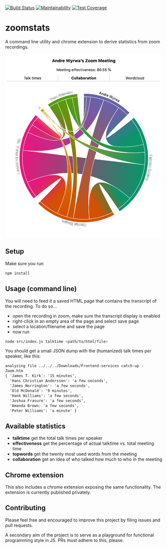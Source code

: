 [![Build Status](https://travis-ci.org/theiconic/zoomstats.svg?branch=master)](https://travis-ci.org/theiconic/zoomstats)
[![Maintainability](https://api.codeclimate.com/v1/badges/bf8ffb6b4dfd2857d615/maintainability)](https://codeclimate.com/repos/5c54a7fc2deb395da200875d/maintainability)
[![Test Coverage](https://api.codeclimate.com/v1/badges/bf8ffb6b4dfd2857d615/test_coverage)](https://codeclimate.com/repos/5c54a7fc2deb395da200875d/test_coverage)

# zoomstats

A command line utility and chrome extension to derive statistics from zoom recordings.

![Screenshot](docs/images/screenshot.png)

## Setup
Make sure you run
```bash
npm install
```
## Usage (command line)
You will need to feed it a saved HTML page that contains the
transcript of the recording. To do so...
- open the recording in zoom, make sure the transcript display is enabled
- right-click in an empty area of the page and select save page
- select a location/filename and save the page
- now run
```bash
node src/index.js talktime <path/to/html/file>
```

You should get a small JSON dump with the (humanized) talk times per speaker,
like this:

```
analyzing file ../../../Downloads/Frontend-services catch-up - Zoom.htm
{ 'James T. Kirk': '15 minutes',
  'Hans Christian Anderssen': 'a few seconds',
  'James Norrington': 'a few seconds',
  'Old McDonald': '9 minutes',
  'Hank Williams': 'a few seconds',
  'Joshua Frasure': 'a few seconds',
  'Amanda Brown: 'a few seconds',
  'Peter Williams': 'a minute' }
```

## Available statistics
- **talktime** get the total talk times per speaker
- **effectiveness** get the percentage of actual talktime vs. total meeting time
- **topwords** get the twenty most used words from the meeting
- **collaboration** get an idea of who talked how much to who in the meeting

## Chrome extension
This also includes a chrome extension exposing the same functionality.
The extension is currently published privately.

## Contributing
Please feel free and encouraged to improve this project by
filing issues and pull requests.

A secondary aim of the project is to serve as a playground
for functional programming style in JS. PRs must adhere
to this, please.
